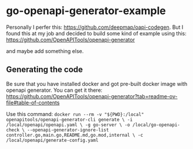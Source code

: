 # go-openapi-generator-example

Personally I perfer this: https://github.com/deepmap/oapi-codegen.
But I found this at my job and decided to build some kind of example using this: https://github.com/OpenAPITools/openapi-generator

and maybe add something else.

## Generating the code

Be sure that you have installed docker and got pre-built docker image with openapi generator. You can get it there:
https://github.com/OpenAPITools/openapi-generator?tab=readme-ov-file#table-of-contents

Use this command:
`docker run --rm -v "${PWD}:/local" openapitools/openapi-generator-cli generate \
    -i /local/openapi/openapi.yaml \
    -g go-server \
    -o /local/go-openapi-check \
    --openapi-generator-ignore-list controller.go,main.go,README.md,go.mod,internal \
    -c /local/openapi/generate-config.yaml`

